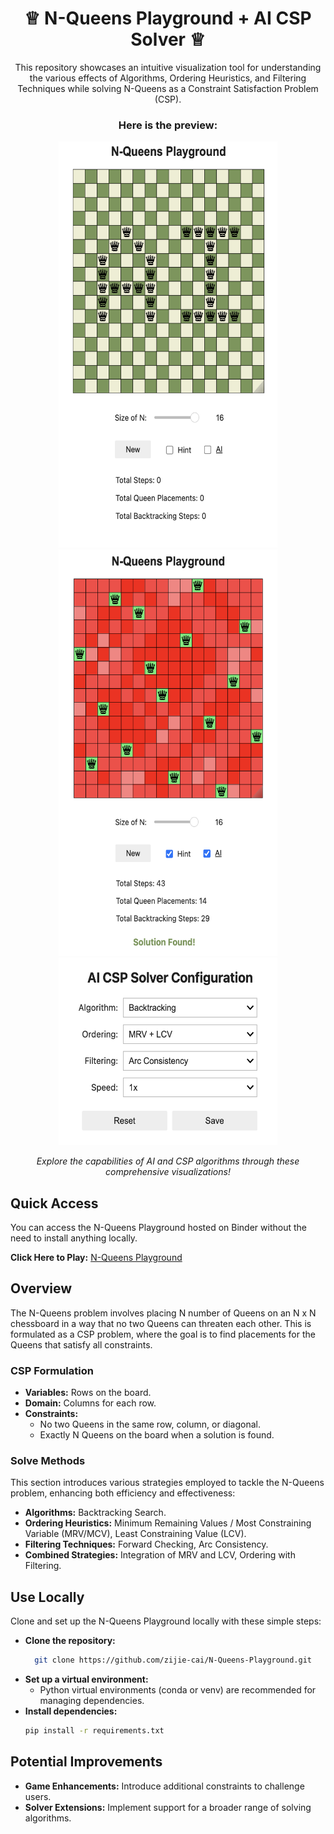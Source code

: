 <h1 align="center">♕ N-Queens Playground + AI CSP Solver ♕</h1>
<p align="center">
  This repository showcases an intuitive visualization tool for understanding the various effects of Algorithms, Ordering Heuristics, and Filtering Techniques while solving N-Queens as a Constraint Satisfaction Problem (CSP).
</p>

<h3 align="center">Here is the preview:</h3>

<div align="center">
  <img src="demo1.png" width="350" height="650"/>
  <img src="demo4.png" width="350" height="650"/>
</div>

<div align="center">
  <img src="demo2.png" width="350" height="300"/>
</div>

<p align="center">
  <em>Explore the capabilities of AI and CSP algorithms through these comprehensive visualizations!</em>
</p>

## Quick Access
You can access the N-Queens Playground hosted on Binder without the need to install anything locally.

**Click Here to Play:** [N-Queens Playground](https://mybinder.org/v2/gh/zijie-cai/N-Queens-Playground/HEAD?urlpath=%2Fvoila%2Frender%2Fn_queens_playground.ipynb)

## Overview 
The N-Queens problem involves placing N number of Queens on an N x N chessboard in a way that no two Queens can threaten each other. This is formulated as a CSP problem, where the goal is to find placements for the Queens that satisfy all constraints.

### CSP Formulation
- **Variables:** Rows on the board.
- **Domain:** Columns for each row.
- **Constraints:**
   - No two Queens in the same row, column, or diagonal.
   - Exactly N Queens on the board when a solution is found.

### Solve Methods
This section introduces various strategies employed to tackle the N-Queens problem, enhancing both efficiency and effectiveness:
- **Algorithms:** Backtracking Search.
- **Ordering Heuristics:** Minimum Remaining Values / Most Constraining Variable (MRV/MCV), Least Constraining Value (LCV).
- **Filtering Techniques:** Forward Checking, Arc Consistency.
- **Combined Strategies:** Integration of MRV and LCV, Ordering with Filtering.

## Use Locally
Clone and set up the N-Queens Playground locally with these simple steps:
- **Clone the repository:**
  ```bash
    git clone https://github.com/zijie-cai/N-Queens-Playground.git
  ```
- **Set up a virtual environment:**
  - Python virtual environments (conda or venv) are recommended for managing dependencies.
- **Install dependencies:**
  ```bash
  pip install -r requirements.txt
  ```

## Potential Improvements
- **Game Enhancements:** Introduce additional constraints to challenge users.
- **Solver Extensions:** Implement support for a broader range of solving algorithms.
